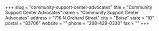 +++
slug = "community-support-center-advocates"
title = "Community Support Center Advocates"
name = "Community Support Center Advocates"
address = "716 N Orchard Street"
city = "Boise"
state = "ID"
postal = "83706"
website = ""
phone = "208-429-0330"
fax = ""
+++
